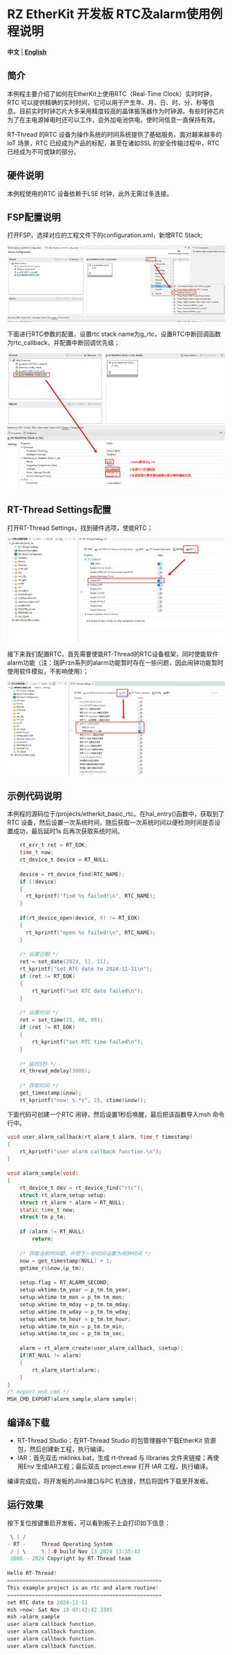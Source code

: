 # RZ EtherKit 开发板 RTC及alarm使用例程说明

**中文** | [**English**](./README.md)

## 简介

本例程主要介绍了如何在EtherKit上使用RTC（Real-Time Clock）实时时钟，RTC 可以提供精确的实时时间，它可以用于产生年、月、日、时、分、秒等信息。目前实时时钟芯片大多采用精度较高的晶体振荡器作为时钟源。有些时钟芯片为了在主电源掉电时还可以工作，会外加电池供电，使时间信息一直保持有效。

RT-Thread 的RTC 设备为操作系统的时间系统提供了基础服务。面对越来越多的IoT 场景，RTC 已经成为产品的标配，甚至在诸如SSL 的安全传输过程中，RTC 已经成为不可或缺的部分。

## 硬件说明

本例程使用的RTC 设备依赖于LSE 时钟，此外无需过多连接。

## FSP配置说明

打开FSP，选择对应的工程文件下的configuration.xml，新增RTC Stack;

![image-20241126095958347](figures/image-20241126095958347.png)

下面进行RTC参数的配置，设置rtc stack name为g_rtc，设置RTC中断回调函数为rtc_callback，并配置中断回调优先级；

![image-20241126100015969](figures/image-20241126100015969.png)

## RT-Thread Settings配置

打开RT-Thread Settings，找到硬件选项，使能RTC；

![image-20241126100054404](figures/image-20241126100054404.png)

接下来我们配置RTC，首先需要使能RT-Thread的RTC设备框架，同时使能软件alarm功能（注：瑞萨rzn系列的alarm功能暂时存在一些问题，因此闹钟功能暂时使用软件模拟，不影响使用）；

![image-20241126100122281](figures/image-20241126100122281.png)

##  示例代码说明

本例程的源码位于/projects/etherkit_basic_rtc。在hal_entry()函数中，获取到了RTC 设备，然后设置一次系统时间，随后获取一次系统时间以便检测时间是否设置成功，最后延时1s 后再次获取系统时间。

```c
    rt_err_t ret = RT_EOK;
    time_t now;
    rt_device_t device = RT_NULL;

    device = rt_device_find(RTC_NAME);
    if (!device)
    {
      rt_kprintf("find %s failed!\n", RTC_NAME);
    }

    if(rt_device_open(device, 0) != RT_EOK)
    {
      rt_kprintf("open %s failed!\n", RTC_NAME);
    }

    /* 设置日期 */
    ret = set_date(2024, 11, 11);
    rt_kprintf("set RTC date to 2024-11-11\n");
    if (ret != RT_EOK)
    {
        rt_kprintf("set RTC date failed\n");
    }

    /* 设置时间 */
    ret = set_time(15, 00, 00);
    if (ret != RT_EOK)
    {
        rt_kprintf("set RTC time failed\n");
    }

    /* 延时3秒 */
    rt_thread_mdelay(3000);

    /* 获取时间 */
    get_timestamp(&now);
    rt_kprintf("now: %.*s", 25, ctime(&now));
```

下面代码可创建一个RTC 闹钟，然后设置1秒后唤醒，最后把该函数导入msh 命令行中。

```c
void user_alarm_callback(rt_alarm_t alarm, time_t timestamp)
{
    rt_kprintf("user alarm callback function.\n");
}

void alarm_sample(void)
{
    rt_device_t dev = rt_device_find("rtc");
    struct rt_alarm_setup setup;
    struct rt_alarm * alarm = RT_NULL;
    static time_t now;
    struct tm p_tm;

    if (alarm != RT_NULL)
        return;

    /* 获取当前时间戳，并把下一秒时间设置为闹钟时间 */
    now = get_timestamp(NULL) + 1;
    gmtime_r(&now,&p_tm);

    setup.flag = RT_ALARM_SECOND;
    setup.wktime.tm_year = p_tm.tm_year;
    setup.wktime.tm_mon = p_tm.tm_mon;
    setup.wktime.tm_mday = p_tm.tm_mday;
    setup.wktime.tm_wday = p_tm.tm_wday;
    setup.wktime.tm_hour = p_tm.tm_hour;
    setup.wktime.tm_min = p_tm.tm_min;
    setup.wktime.tm_sec = p_tm.tm_sec;

    alarm = rt_alarm_create(user_alarm_callback, &setup);
    if(RT_NULL != alarm)
    {
        rt_alarm_start(alarm);
    }
}
/* export msh cmd */
MSH_CMD_EXPORT(alarm_sample,alarm sample);

```

## 编译&下载

* RT-Thread Studio：在RT-Thread Studio 的包管理器中下载EtherKit 资源包，然后创建新工程，执行编译。
* IAR：首先双击 mklinks.bat，生成 rt-thread 与 libraries 文件夹链接；再使用Env 生成IAR工程；最后双击 project.eww 打开 IAR 工程，执行编译。

编译完成后，将开发板的Jlink接口与PC 机连接，然后将固件下载至开发板。

## 运行效果

按下复位按键重启开发板，可以看到板子上会打印如下信息：

```c
 \ | /
- RT -     Thread Operating System
 / | \     5.1.0 build Nov 13 2024 13:35:43
 2006 - 2024 Copyright by RT-Thread team

Hello RT-Thread!
==================================================
This example project is an rtc and alarm routine!
==================================================
set RTC date to 2024-11-11
msh >now: Sat Nov 19 07:42:42 3385
msh >alarm_sample
user alarm callback function.
user alarm callback function.
user alarm callback function.
user alarm callback function.
```
